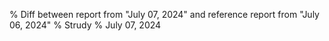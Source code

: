 % Diff between report from "July 07, 2024" and reference report from "July 06, 2024"
% Strudy
% July 07, 2024


